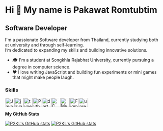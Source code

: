 Hi 👋 My name is Pakawat Romtubtim
================================

Software Developer
------------------

I'm a passionate Software developer from Thailand, currently studying both at university and through self-learning.<br> I’m dedicated to expanding my skills and building innovative solutions.

* 🎓  I'm a student at Songkhla Rajabhat University, currently pursuing a degree in computer science.
* ❤️  I love writing JavaScript and building fun experiments or mini games that might make people laugh.

### Skills

<p align="left">
<a href="https://www.oracle.com/java/" target="_blank" rel="noreferrer"><img src="https://raw.githubusercontent.com/danielcranney/readme-generator/main/public/icons/skills/java-colored.svg" width="30" height="30" alt="Java" /></a><a href="https://www.javascript.com/java/" target="_blank" rel="noreferrer"><img src="https://raw.githubusercontent.com/danielcranney/readme-generator/main/public/icons/skills/javascript-colored.svg" width="30" height="30" alt="javascript" /></a><a href="https://www-typescriptlang-org.translate.goog/?_x_tr_sl=en&_x_tr_tl=th&_x_tr_hl=th&_x_tr_pto=sc" target="_blank" rel="noreferrer"><img src="https://raw.githubusercontent.com/danielcranney/readme-generator/main/public/icons/skills/typescript-colored.svg" width="30" height="30" alt="typescript" /></a><a href="https://www.python.org/" target="_blank" rel="noreferrer"><img src="https://raw.githubusercontent.com/danielcranney/readme-generator/main/public/icons/skills/python-colored.svg" width="30" height="30" alt="Python" /></a><a href="https://dart.dev/" target="_blank" rel="noreferrer"><img src="https://raw.githubusercontent.com/danielcranney/readme-generator/main/public/icons/skills/dart-colored.svg" width="30" height="30" alt="dart" /></a><a href="https://docs.microsoft.com/en-us/cpp/?view=msvc-170" target="_blank" rel="noreferrer"><img src="https://raw.githubusercontent.com/danielcranney/readme-generator/main/public/icons/skills/c-colored.svg" width="30" height="30" alt="C" /></a><a href="https://www.mysql.com/" target="_blank" rel="noreferrer"><img src="https://raw.githubusercontent.com/danielcranney/readme-generator/main/public/icons/skills/mysql-colored.svg" width="30" height="30" alt="MySQL" /></a><a href="https://www.figma.com/" target="_blank" rel="noreferrer"><img src="https://raw.githubusercontent.com/danielcranney/readme-generator/main/public/icons/skills/figma-colored.svg" width="30" height="30" alt="Figma" /></a><a href="https://www.unrealengine.com/" target="_blank" rel="noreferrer"><img src="https://ih1.redbubble.net/image.376987605.2485/raf,360x360,075,t,fafafa:ca443f4786.u2.jpg" width="30" height="30" alt="unrealengine" /></a>
</p>

<b>My GitHub Stats</b>

<a href="http://www.github.com/P2KL"><img src="https://github-readme-stats.vercel.app/api?username=P2KL&show_icons=true&theme=dracula" alt="P2KL's GitHub stats" /></a>
<a href="http://www.github.com/P2KL"><img src="https://github-readme-stats.vercel.app/api/top-langs/?username=P2KL" alt="P2KL's GitHub stats" /></a>
